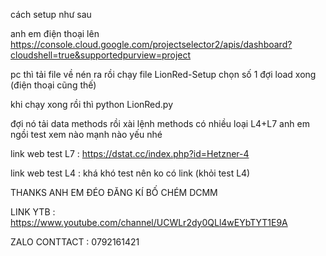 cách setup như sau

anh em điện thoại lên https://console.cloud.google.com/projectselector2/apis/dashboard?cloudshell=true&supportedpurview=project

pc thì tải file về nén ra rồi chạy file LionRed-Setup chọn số 1 đợi load xong (điện thoại cũng thế)

khi chạy xong rồi thì python LionRed.py 

đợi nó tải data methods rồi xài lệnh methods có nhiều loại L4+L7 anh em ngồi test xem nào mạnh nào yếu nhé 


link web test L7 : https://dstat.cc/index.php?id=Hetzner-4

link web test L4 : khá khó test nên ko có link (khỏi test L4)

THANKS ANH EM ĐÉO ĐĂNG KÍ BỐ CHÉM DCMM 

LINK YTB : https://www.youtube.com/channel/UCWLr2dy0QLl4wEYbTYT1E9A

ZALO CONTTACT : 0792161421 
